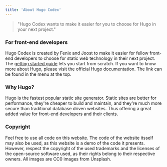 ```yaml
---
title: 'About Hugo Codex'
---
```

> "Hugo Codex wants to make it easier for you to choose for Hugo in your next project."

### For front-end developers

Hugo Codex is created by Fenix and Joost to make it easier for fellow front-end developers to choose for static web technology in their next project. The [getting started guide](/getting-started) lets you start from scratch. If you want to know more about Hugo, please visit the official Hugo documentation. The link can be found in the menu at the top.

### Why Hugo?

Hugo is the fastest popular static site generator. Static sites are better for performance, they're cheaper to build and maintain, and they're much more secure than traditional database driven websites. Thus offering a great added value for front-end developers and their clients.

### Copyright

Feel free to use all code on this website. The code of the website itsself may also be used, as this website is a demo of the code it presents. However, respect the copyright of the used trademarks and the licenses of the open-source software used, as their rights belong to their respective owners. All images are CC0 images from Unsplash.
